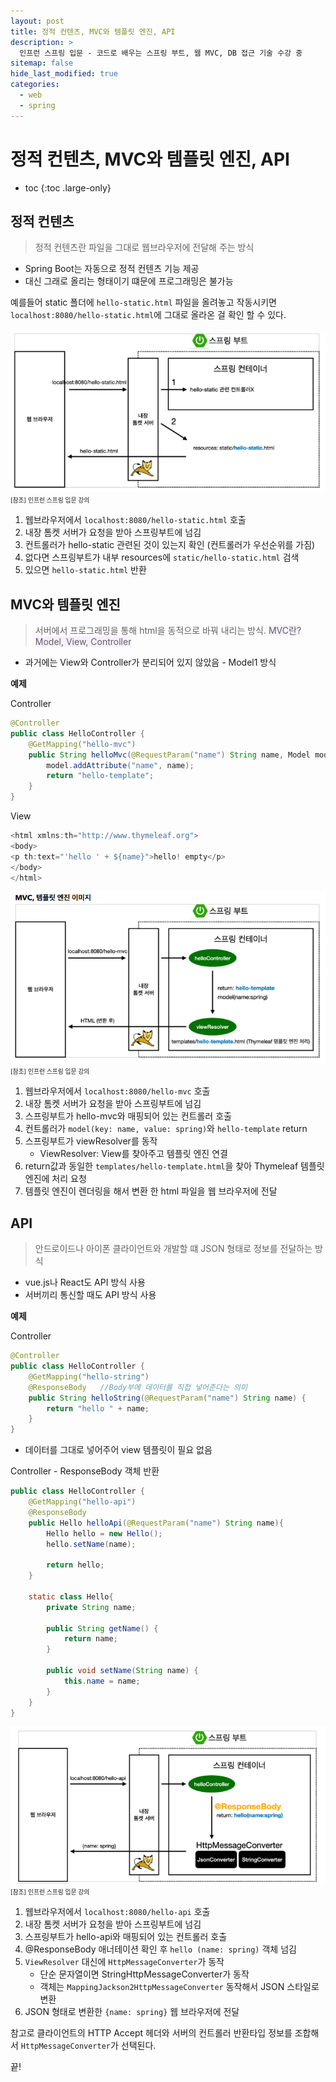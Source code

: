 ```yaml
---
layout: post
title: 정적 컨텐츠, MVC와 템플릿 엔진, API
description: >
  인프런 스프링 입문 - 코드로 배우는 스프링 부트, 웹 MVC, DB 접근 기술 수강 중
sitemap: false
hide_last_modified: true
categories:
  - web
  - spring
---
```


# 정적 컨텐츠, MVC와 템플릿 엔진, API

* toc
{:toc .large-only}

## 정적 컨텐츠

> 정적 컨텐츠란 파일을 그대로 웹브라우저에 전달해 주는 방식

- Spring Boot는 자동으로 정적 컨텐츠 기능 제공
- 대신 그래로 올리는 형태이기 떄문에 프로그래밍은 불가능

예를들어 static 폴더에 `hello-static.html` 파일을 올려놓고 작동시키면 `localhost:8080/hello-static.html`에 그대로 올라온 걸 확인 할 수 있다.

![그림1](/assets/img/spring/static_contents.png)
<span style="font-size:70%">[참조] 인프런 스프링 입문 강의</span>

1. 웹브라우저에서 `localhost:8080/hello-static.html` 호출
2. 내장 톰켓 서버가 요청을 받아 스프링부트에 넘김
3. 컨트롤러가 hello-static 관련된 것이 있는지 확인 (컨트롤러가 우선순위를 가짐)
4. 없다면 스프링부트가 내부 resources에 `static/hello-static.html` 검색
5. 있으면 `hello-static.html` 반환

## MVC와 템플릿 엔진

> 서버에서 프로그래밍을 통해  html을 동적으로 바꿔 내리는 방식. <span style='background-color: #f5f0ff'>MVC란? Model, View, Controller</span>
- 과거에는 View와 Controller가 분리되어 있지 않았음 - Model1 방식

__예제__

Controller
```java
@Controller
public class HelloController {
    @GetMapping("hello-mvc")
    public String helloMvc(@RequestParam("name") String name, Model model) {
        model.addAttribute("name", name);
        return "hello-template";
    }
}
```

View
```java
<html xmlns:th="http://www.thymeleaf.org">
<body>
<p th:text="'hello ' + ${name}">hello! empty</p>
</body>
</html>
```

![그림2](/assets/img/spring/mvc_template_engine.png)
<span style="font-size:70%">[참조] 인프런 스프링 입문 강의</span>

1. 웹브라우저에서 `localhost:8080/hello-mvc` 호출
2. 내장 톰켓 서버가 요청을 받아 스프링부트에 넘김
3. 스프링부트가 hello-mvc와 매핑되어 있는 컨트롤러 호출 
4. 컨트롤러가 `model(key: name, value: spring)`와 `hello-template` return
5. 스프링부트가 viewResolver를 동작
    - ViewResolver: View를 찾아주고 템플릿 엔진 연결
6. return값과 동일한 `templates/hello-template.html`을 찾아 Thymeleaf 템플릿 엔진에 처리 요청
7. 템플릿 엔진이 렌더링을 해서 변환 한 html 파일을 웹 브라우저에 전달

## API

> 안드로이드나 아이폰 클라이언트와 개발할 떄 JSON 형태로 정보를 전달하는 방식

- vue.js나 React도 API 방식 사용
- 서버끼리 통신할 때도 API 방식 사용

__예제__

Controller
```java
@Controller
public class HelloController {
    @GetMapping("hello-string")
    @ResponseBody   //Body부에 데이터를 직접 넣어준다는 의미
    public String helloString(@RequestParam("name") String name) {
        return "hello " + name;
    }
}
```
- 데이터를 그대로 넣어주어 view 템플릿이 필요 없음

Controller - ResponseBody 객체 반환
```java
public class HelloController {
    @GetMapping("hello-api")
    @ResponseBody
    public Hello helloApi(@RequestParam("name") String name){
        Hello hello = new Hello();
        hello.setName(name);

        return hello;
    }

    static class Hello{
        private String name;

        public String getName() {
            return name;
        }

        public void setName(String name) {
            this.name = name;
        }
    }
}
```

![그림3](/assets/img/spring/api_operation.png)
<span style="font-size:70%">[참조] 인프런 스프링 입문 강의</span>

1. 웹브라우저에서 `localhost:8080/hello-api` 호출
2. 내장 톰켓 서버가 요청을 받아 스프링부트에 넘김
3. 스프링부트가 hello-api와 매핑되어 있는 컨트롤러 호출 
4. @ResponseBody 애너테이션 확인 후 `hello (name: spring)` 객체 넘김
5. `ViewResolver` 대신에 `HttpMessageConverter`가 동작
    - 단순 문자열이면 StringHttpMessageConverter가 동작
    - 객체는 `MappingJackson2HttpMessageConverter` 동작해서 JSON 스타일로 변환
6. JSON 형태로 변환한 `{name: spring}` 웹 브라우저에 전달

참고로 클라이언트의 HTTP Accept 헤더와 서버의 컨트롤러 반환타입 정보를 조합해서 `HttpMessageConverter`가 선택된다.

끝!